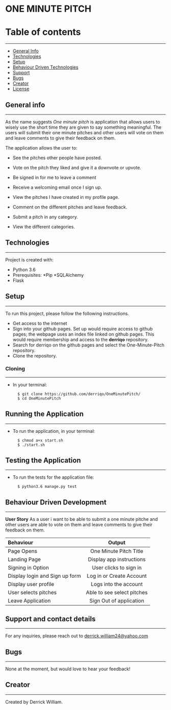 # ONE MINUTE PITCH

# Table of contents
***
* [General Info](#General-Info)
* [Technologies](#Technologies)
* [Setup](#Setup)
* [Behaviour Driven Technologies](#Behaviour-Driven-Technologies)
* [Support](#Support)
* [Bugs](#Bugs)
* [Creator](#Creator)
* [License](#License)

## General info
---
As the name suggests *One minute pitch* is application that allows users to wisely use the short time they are given to say something meaningful. The users will submit their one minute pitches and other users will vote on them and leave comments to give their feedback on them.

The application allows the user to:

* See the pitches other people have posted.

* Vote on the pitch they liked and give it a downvote or upvote.

* Be signed in for me to leave a comment

* Receive a welcoming email once I sign up.

* View the pitches I have created in my profile page.

* Comment on the different pitches and leave feedback.

* Submit a pitch in any category.

* View the different categories.

## Technologies
---
Project is created with:
* Python 3.6
* Prerequisites:   *Pip *SQLAlchemy
* Flask

## Setup
---
To run this project, please follow the following instructions.
-   Get access to the internet
-   Sign into your github pages. Set up would require access to github pages; the webpage uses an index file linked on github pages. This would require membership and access to the **derriqo** repository.
-   Search for derriqo on the github pages and select the One-Minute-Pitch repository.
-   Clone the repository.

### Cloning
---
* In your terminal:
        
        $ git clone https://github.com/derriqo/OneMinutePitch/
        $ cd OneMinutePitch

## Running the Application
---
* To run the application, in your terminal:

        $ chmod a+x start.sh
        $ ./start.sh
        
## Testing the Application
---
* To run the tests for the application file:

        $ python3.6 manage.py test
        
## Behaviour Driven Development
---

**User Story**
As a user i want to be able to submit a one minute pitche and other users are able to vote on them and leave comments to give their feedback on them.

| Behaviour | Output |
| :---------------- | :---------------: | 
| Page Opens | One Minute Pitch Title  |
| Landing Page | Display app instructions |
| Signing in Option | User clicks to sign in |
| Display login and Sign up form | Log in or Create Account |
| Display user profile |  Logs into the account |
| User selects pitches| Able to see select pitches |
| Leave Application | Sign Out of application|


## Support and contact details
---
For any inquiries, please reach out to derrick.william24@yahoo.com

## Bugs
---
None at the moment, but would love to hear your feedback!

## Creator
---

Created by Derrick William. 
